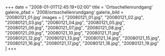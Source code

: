 +++
date = "2008-01-01T12:45:19+02:00"
title = 'Ortsschellenrundgang'
galerie_pfad = '2008/ortsschellenrundgang'
galerie_bild = '20080121_01.jpg'
images = [
  "20080121_01.jpg",
  "20080121_02.jpg",
  "20080121_03.jpg",
  "20080121_04.jpg",
  "20080121_05.jpg",
  "20080121_06.jpg",
  "20080121_07.jpg",
  "20080121_08.jpg",
  "20080121_09.jpg",
  "20080121_10.jpg",
  "20080121_11.jpg",
  "20080121_12.jpg",
  "20080121_13.jpg",
  "20080121_14.jpg",
  "20080121_15.jpg",
  "20080121_16.jpg",
  "20080121_17.jpg",
  "20080121_18.jpg",
  "20080121_19.jpg"
]
+++

      